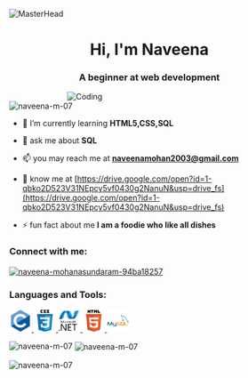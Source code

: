 ![MasterHead](https://www.internetcreation.net/wp-content/uploads/2015/04/banner-web-development.png)
<h1 align="center">Hi, I'm Naveena</h1>
<h3 align="center">A beginner at web development</h3>

<img align="right" alt="Coding" width="400" src="https://user-images.githubusercontent.com/74038190/256977180-54fb7eef-b1e8-41dc-be97-57e4180b3b24.gif">


<p align="left"> <img src="https://komarev.com/ghpvc/?username=naveena-m-07&label=Profile%20views&color=0e75b6&style=flat" alt="naveena-m-07" /> </p>

- 🌱 I’m currently learning **HTML5,CSS,SQL**

- 💬 ask me about **SQL**

- 📫 you may reach me at **naveenamohan2003@gmail.com**

- 📄 know me at [https://drive.google.com/open?id=1-qbko2D523V31NEpcy5vf0430g2NanuN&usp=drive_fs](https://drive.google.com/open?id=1-qbko2D523V31NEpcy5vf0430g2NanuN&usp=drive_fs)

- ⚡ fun fact about me **I am a foodie who like all dishes**

<h3 align="left">Connect with me:</h3>
<p align="left">
<a href="https://linkedin.com/in/naveena-mohanasundaram-94ba18257" target="blank"><img align="center" src="https://raw.githubusercontent.com/rahuldkjain/github-profile-readme-generator/master/src/images/icons/Social/linked-in-alt.svg" alt="naveena-mohanasundaram-94ba18257" height="30" width="40" /></a>
</p>

<h3 align="left">Languages and Tools:</h3>
<p align="left"> <a href="https://www.cprogramming.com/" target="_blank" rel="noreferrer"> <img src="https://raw.githubusercontent.com/devicons/devicon/master/icons/c/c-original.svg" alt="c" width="40" height="40"/> </a> <a href="https://www.w3schools.com/css/" target="_blank" rel="noreferrer"> <img src="https://raw.githubusercontent.com/devicons/devicon/master/icons/css3/css3-original-wordmark.svg" alt="css3" width="40" height="40"/> </a> <a href="https://dotnet.microsoft.com/" target="_blank" rel="noreferrer"> <img src="https://raw.githubusercontent.com/devicons/devicon/master/icons/dot-net/dot-net-original-wordmark.svg" alt="dotnet" width="40" height="40"/> </a> <a href="https://www.w3.org/html/" target="_blank" rel="noreferrer"> <img src="https://raw.githubusercontent.com/devicons/devicon/master/icons/html5/html5-original-wordmark.svg" alt="html5" width="40" height="40"/> </a> <a href="https://www.mysql.com/" target="_blank" rel="noreferrer"> <img src="https://raw.githubusercontent.com/devicons/devicon/master/icons/mysql/mysql-original-wordmark.svg" alt="mysql" width="40" height="40"/> </a> </p>

<p><img align="left" src="https://github-readme-stats.vercel.app/api/top-langs?username=naveena-m-07&show_icons=true&locale=en&layout=compact" alt="naveena-m-07" /></p>

<p>&nbsp;<img align="center" src="https://github-readme-stats.vercel.app/api?username=naveena-m-07&show_icons=true&locale=en" alt="naveena-m-07" /></p>

<p><img align="center" src="https://github-readme-streak-stats.herokuapp.com/?user=naveena-m-07&" alt="naveena-m-07" /></p>
